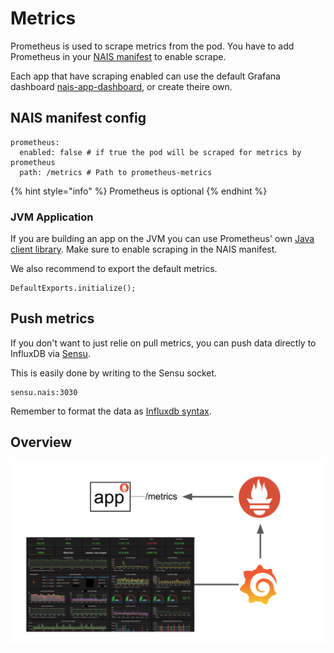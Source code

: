 # Metrics

Prometheus is used to scrape metrics from the pod. You have to add Prometheus in your [NAIS manifest](../in-depth/nais-manifest.md) to enable scrape.

Each app that have scraping enabled can use the default Grafana dashboard [nais-app-dashboard](https://grafana.adeo.no/dashboard/db/nais-app-dashboard), or create theire own.

## NAIS manifest config

```text
prometheus:
  enabled: false # if true the pod will be scraped for metrics by prometheus
  path: /metrics # Path to prometheus-metrics
```

{% hint style="info" %}
Prometheus is optional
{% endhint %}

### JVM Application

If you are building an app on the JVM you can use Prometheus' own [Java client library](https://github.com/prometheus/client_java). Make sure to enable scraping in the NAIS manifest.

We also recommend to export the default metrics.

```text
DefaultExports.initialize();
```

## Push metrics

If you don't want to just relie on pull metrics, you can push data directly to InfluxDB via [Sensu](https://sensu.io/).

This is easily done by writing to the Sensu socket.

```text
sensu.nais:3030
```

Remember to format the data as [Influxdb syntax](https:/s.influxdata.com/influxdb/v1.5/write_protocols/line_protocol_tutorial/#syntax).

## Overview

![From app to Grafana](../.gitbook/assets/metrics_overview%20%281%29.png)

